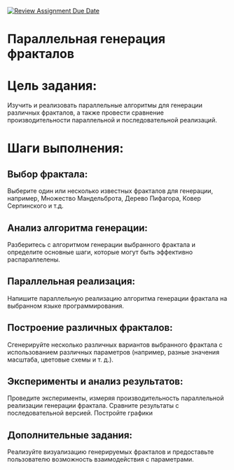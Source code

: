 [![Review Assignment Due Date](https://classroom.github.com/assets/deadline-readme-button-22041afd0340ce965d47ae6ef1cefeee28c7c493a6346c4f15d667ab976d596c.svg)](https://classroom.github.com/a/n0pt4njC)
# Параллельная генерация фракталов

# Цель задания:
Изучить и реализовать параллельные алгоритмы для генерации различных фракталов, а также провести сравнение производительности параллельной и последовательной реализаций.

# Шаги выполнения:

## Выбор фрактала:
Выберите один или несколько известных фракталов для генерации, например, Множество Мандельброта, Дерево Пифагора, Ковер Серпинского и т.д.

## Анализ алгоритма генерации:
Разберитесь с алгоритмом генерации выбранного фрактала и определите основные шаги, которые могут быть эффективно распараллелены.

## Параллельная реализация:
Напишите параллельную реализацию алгоритма генерации фрактала на выбранном языке программирования.

## Построение различных фракталов:
Сгенерируйте несколько различных вариантов выбранного фрактала с использованием различных параметров (например, разные значения масштаба, цветовые схемы и т. д.).

## Эксперименты и анализ результатов:
Проведите эксперименты, измеряя производительность параллельной реализации генерации фрактала. Сравните результаты с последовательной версией. Постройте графики

## Дополнительные задания:

Реализуйте визуализацию генерируемых фракталов и предоставьте пользователю возможность взаимодействия с параметрами.
